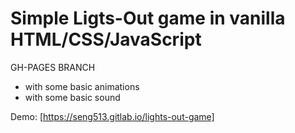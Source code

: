 # Simple Ligts-Out game in vanilla HTML/CSS/JavaScript

GH-PAGES BRANCH

- with some basic animations
- with some basic sound

Demo: [https://seng513.gitlab.io/lights-out-game]

